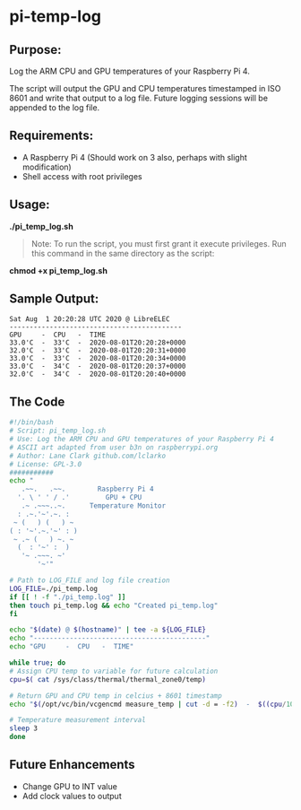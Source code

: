 # pi-temp-log

## Purpose:
Log the ARM CPU and GPU temperatures of your Raspberry Pi 4.

The script will output the GPU and CPU temperatures timestamped in ISO 8601 and write that output to a log file. Future logging sessions will be appended to the log file.

## Requirements:
- A Raspberry Pi 4 (Should work on 3 also, perhaps with slight modification)
- Shell access with root privileges

## Usage:

**./pi_temp_log.sh**

> Note: To run the script, you must first grant it execute privileges. Run this command in the same directory as the script:

**chmod +x pi_temp_log.sh**

## Sample Output:

```
Sat Aug  1 20:20:28 UTC 2020 @ LibreELEC
-------------------------------------------
GPU     -  CPU   -  TIME
33.0'C  -  33'C  -  2020-08-01T20:20:28+0000
32.0'C  -  33'C  -  2020-08-01T20:20:31+0000
33.0'C  -  33'C  -  2020-08-01T20:20:34+0000
33.0'C  -  34'C  -  2020-08-01T20:20:37+0000
32.0'C  -  34'C  -  2020-08-01T20:20:40+0000
```

## The Code

```bash
#!/bin/bash
# Script: pi_temp_log.sh
# Use: Log the ARM CPU and GPU temperatures of your Raspberry Pi 4
# ASCII art adapted from user b3n on raspberrypi.org
# Author: Lane Clark github.com/lclarko
# License: GPL-3.0
###########
echo "
   .~~.   .~~.        Raspberry Pi 4
  '. \ ' ' / .'         GPU + CPU
   .~ .~~~..~.      Temperature Monitor
  : .~.'~'.~. :
 ~ (   ) (   ) ~
( : '~'.~.'~' : )
 ~ .~ (   ) ~. ~
  (  : '~' :  )
   '~ .~~~. ~'
       '~'"

# Path to LOG_FILE and log file creation
LOG_FILE=./pi_temp.log
if [[ ! -f "./pi_temp.log" ]]
then touch pi_temp.log && echo "Created pi_temp.log"
fi

echo "$(date) @ $(hostname)" | tee -a ${LOG_FILE}
echo "-------------------------------------------"
echo "GPU     -  CPU   -  TIME"

while true; do
# Assign CPU temp to variable for future calculation
cpu=$( cat /sys/class/thermal/thermal_zone0/temp)

# Return GPU and CPU temp in celcius + 8601 timestamp
echo "$(/opt/vc/bin/vcgencmd measure_temp | cut -d = -f2)  -  $((cpu/1000))'C  -  $(date -I'seconds')" | tee -a ${LOG_FILE}

# Temperature measurement interval
sleep 3
done
```

## Future Enhancements 
- Change GPU to INT value
- Add clock values to output
